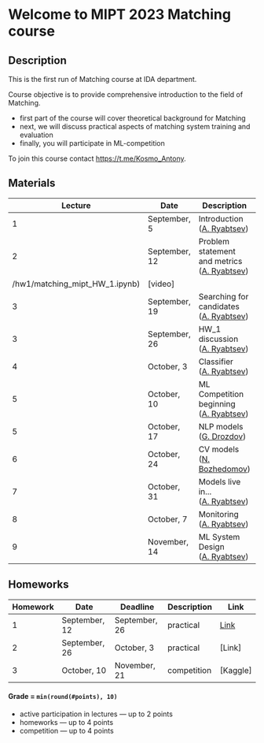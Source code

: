 # Welcome to MIPT 2023 Matching course

## Description
This is the first run of Matching course at IDA department.

Course objective is to provide comprehensive introduction to the field of Matching.

- first part of the course will cover theoretical background for Matching
- next, we will discuss practical aspects of matching system training and evaluation
- finally, you will participate in ML-competition

To join this course contact https://t.me/Kosmo_Antony.

## Materials

| Lecture | Date | Description | Materials                                                              | Video                                                 |
|---------|------|-------------|---------------------------------------------------------------------|-------------------------------------------------------|
| 1 | September, 5 | Introduction <br /> ([A. Ryabtsev](https://github.com/anryabtsev)) | [slides](lectures/matching_lecture_01.pdf)                     | [video]  |
| 2 | September, 12 | Problem statement and metrics <br /> ([A. Ryabtsev](https://github.com/anryabtsev)) | [slides](lectures/matching_lecture_02.pdf), [hw](homeworks
/hw1/matching_mipt_HW_1.ipynb)              | [video]  |
| 3 | September, 19 | Searching for candidates <br /> ([A. Ryabtsev](https://github.com/anryabtsev)) | [slides]             | [video]  |
| 3 | September, 26 | HW_1 discussion <br /> ([A. Ryabtsev](https://github.com/anryabtsev)) |    [solution]     | [video]  |
| 4 | October, 3 | Classifier <br /> ([A. Ryabtsev](https://github.com/anryabtsev)) | [slides]        | [video] |
| 5 | October, 10 | ML Competition beginning <br /> ([A. Ryabtsev](https://github.com/anryabtsev)) | [slides] |  [video] |
| 5 | October, 17 | NLP models <br /> ([G. Drozdov](https://drozdikgleb.github.io/)) | [slides] |  [video] |
| 6 | October, 24 | CV models <br /> ([N. Bozhedomov]()) |[slides] | [video] |
| 7 | October, 31 | Models live in... <br /> ([A. Ryabtsev](https://github.com/anryabtsev)) | [slides] | [video] |
| 8 | October, 7 | Monitoring <br /> ([A. Ryabtsev](https://github.com/anryabtsev)) | [slides] | [video] |
| 9 | November, 14 | ML System Design <br /> ([A. Ryabtsev](https://github.com/anryabtsev)) | [slides] | [video] |



## Homeworks

| Homework | Date       | Deadline          | Description | Link                                  |
|---------|------------|-------------------|--------|---------------------------------------|
| 1 | September, 12 | September, 26 | practical | [Link](homeworks/hw1/matching_mipt_HW_1.ipynb) |
| 2 | September, 26  | October, 3 | practical | [Link] |
| 3 | October, 10 | November, 21 | competition | [Kaggle] |

#### Grade = `min(round(#points), 10)`
- active participation in lectures — up to 2 points
- homeworks — up to 4 points
- competition — up to 4 points
